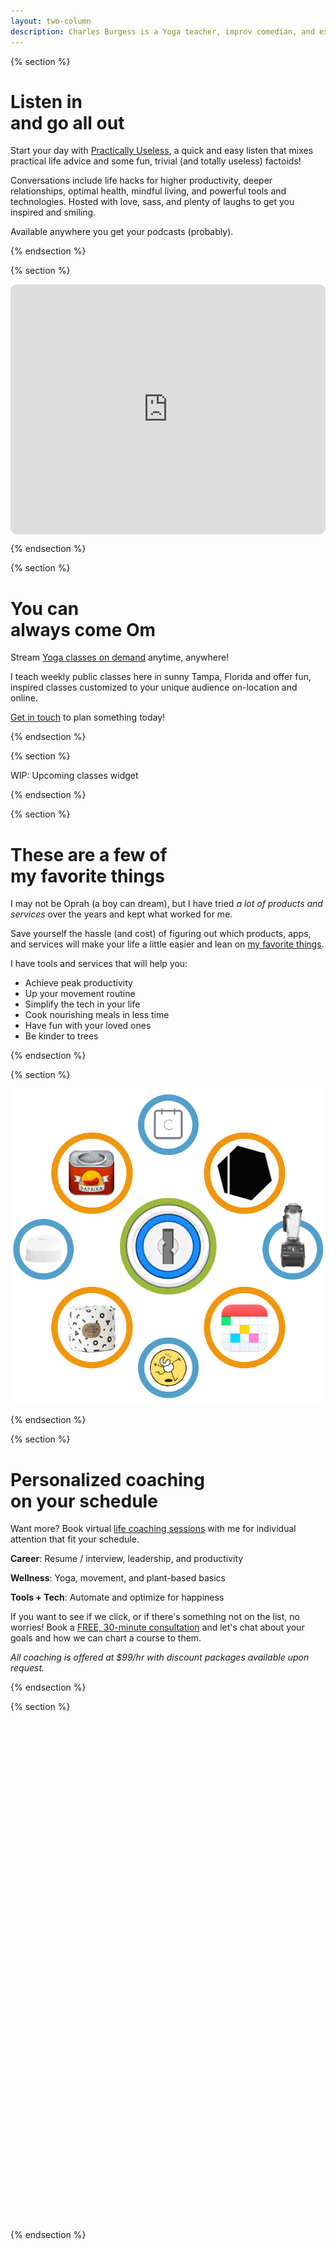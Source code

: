 ```yaml
---
layout: two-column
description: Charles Burgess is a Yoga teacher, improv comedian, and experienced engineer. With a knack for blending these passions and delivering insights with sass, humor, and wisdom, he is bringing practical life advice, deep conversations, and countless laughs to people everywhere through his podcast Practically Useless, Yoga classes, and life coaching.
---
```


{% section %}

# Listen in <br> and go all out

Start your day with [Practically Useless](/podcast), a quick and easy listen that mixes practical life advice and some fun, trivial (and totally useless) factoids!

Conversations include life hacks for higher productivity, deeper relationships, optimal health, mindful living, and powerful tools and technologies. Hosted with love, sass, and plenty of laughs to get you inspired and smiling.

Available anywhere you get your podcasts (probably).

{% endsection %}

{% section %}

<div style="width: 100%; height: 400px; border-radius: 10px; overflow: hidden;"><iframe style="width: 100%; height: 100%;" frameborder="no" scrolling="no" seamless src="https://player.captivate.fm/show/f368b04e-dde4-47b9-84fc-116c56251601/" title="Podcast player"></iframe></div>

{% endsection %}

{% section %}

# You can <br> always come Om

Stream [Yoga classes on demand](/yoga) anytime, anywhere!

I teach weekly public classes here in sunny Tampa, Florida and offer fun, inspired classes customized to your unique audience on-location and online.

[Get in touch](mailto:yoga@cvburgess.com) to plan something today!

{% endsection %}

{% section %}

WIP: Upcoming classes widget

{% endsection %}

{% section %}

# These are a few of <br> my favorite things

I may not be Oprah (a boy can dream), but I have tried _a lot of products and services_ over the years and kept what worked for me.

Save yourself the hassle (and cost) of figuring out which products, apps, and services will make your life a little easier and lean on [my favorite things](/favorites).

I have tools and services that will help you:

- Achieve peak productivity
- Up your movement routine
- Simplify the tech in your life
- Cook nourishing meals in less time
- Have fun with your loved ones
- Be kinder to trees

{% endsection %}

{% section %}

[![Favorite Things](/img/favorites/0-all.png)](/favorites)

{% endsection %}

{% section %}

# Personalized coaching <br> on your schedule

Want more? Book virtual [life coaching sessions](/coaching) with me for individual attention that fit your schedule.

**Career**: Resume / interview, leadership, and productivity

**Wellness**: Yoga, movement, and plant-based basics

**Tools + Tech**: Automate and optimize for happiness

If you want to see if we click, or if there's something not on the list, no worries! Book a [FREE, 30-minute consultation](https://calendly.com/cvburgess-coaching/consultation) and let's chat about your goals and how we can chart a course to them.

_All coaching is offered at $99/hr with discount packages available upon request._

{% endsection %}

{% section %}

<div class="calendly-inline-widget" data-url="https://calendly.com/cvburgess-coaching?hide_landing_page_details=1&background_color=faf9f5&text_color=3c3b39&primary_color=f0960f" style="min-width:320px;height:800px;"></div>
<script async type="text/javascript" src="https://assets.calendly.com/assets/external/widget.js"></script>

{% endsection %}
